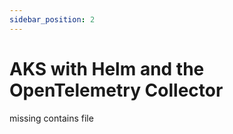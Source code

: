 ```yaml
---
sidebar_position: 2
---
```


# AKS with Helm and the OpenTelemetry Collector


missing contains file